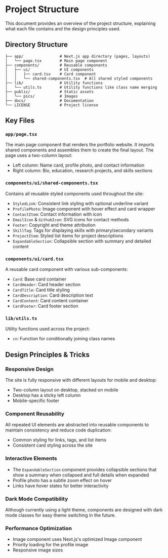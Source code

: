 # Project Structure

This document provides an overview of the project structure, explaining what each file contains and the design principles used.

## Directory Structure

```
├── app/                # Next.js app directory (pages, layouts)
│   └── page.tsx        # Main page component
├── components/         # Reusable components
│   ├── ui/             # UI components
│   │   ├── card.tsx    # Card component
│   │   └── shared-components.tsx  # All shared styled components
├── lib/                # Utility functions
│   └── utils.ts        # Utility functions like class name merging
├── public/             # Static assets
│   └── pics/           # Images
├── docs/               # Documentation
└── LICENSE             # Project license
```

## Key Files

### `app/page.tsx`

The main page component that renders the portfolio website. It imports shared components and assembles them to create the final layout. The page uses a two-column layout:

- Left column: Name card, profile photo, and contact information
- Right column: Bio, education, research projects, and skills sections

### `components/ui/shared-components.tsx`

Contains all reusable styled components used throughout the site:

- `StyledLink`: Consistent link styling with optional underline variant
- `ProfilePhoto`: Image component with hover effect and card wrapper
- `ContactItem`: Contact information with icon
- `EmailIcon` & `GithubIcon`: SVG icons for contact methods
- `Footer`: Copyright and theme attribution
- `SkillTag`: Tags for displaying skills with primary/secondary variants
- `ProjectItem`: Styled list items for project descriptions
- `ExpandableSection`: Collapsible section with summary and detailed content

### `components/ui/card.tsx`

A reusable card component with various sub-components:
- `Card`: Base card container
- `CardHeader`: Card header section
- `CardTitle`: Card title styling
- `CardDescription`: Card description text
- `CardContent`: Card content container
- `CardFooter`: Card footer section

### `lib/utils.ts`

Utility functions used across the project:
- `cn`: Function for conditionally joining class names

## Design Principles & Tricks

### Responsive Design

The site is fully responsive with different layouts for mobile and desktop:
- Two-column layout on desktop, stacked on mobile
- Desktop has a sticky left column
- Mobile-specific footer

### Component Reusability

All repeated UI elements are abstracted into reusable components to maintain consistency and reduce code duplication:
- Common styling for links, tags, and list items
- Consistent card styling across the site

### Interactive Elements

- The `ExpandableSection` component provides collapsible sections that show a summary when collapsed and full details when expanded
- Profile photo has a subtle zoom effect on hover
- Links have hover states for better interactivity

### Dark Mode Compatibility

Although currently using a light theme, components are designed with dark mode classes for easy theme switching in the future.

### Performance Optimization

- Image component uses Next.js's optimized Image component
- Priority loading for the profile image
- Responsive image sizes